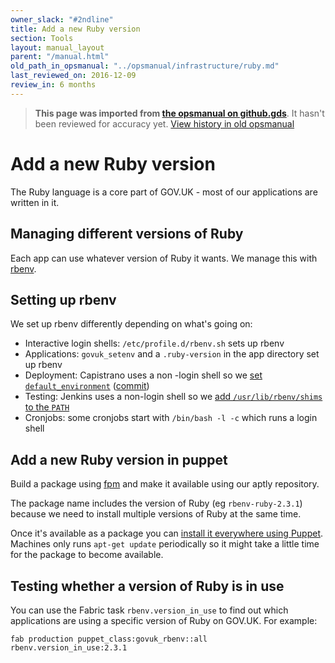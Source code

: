 ```yaml
---
owner_slack: "#2ndline"
title: Add a new Ruby version
section: Tools
layout: manual_layout
parent: "/manual.html"
old_path_in_opsmanual: "../opsmanual/infrastructure/ruby.md"
last_reviewed_on: 2016-12-09
review_in: 6 months
---
```




> **This page was imported from [the opsmanual on github.gds](https://github.gds/gds/opsmanual)**.
It hasn't been reviewed for accuracy yet.
[View history in old opsmanual](https://github.gds/gds/opsmanual/tree/master/infrastructure/ruby.md)


# Add a new Ruby version

The Ruby language is a core part of GOV.UK - most of our applications
are written in it.

## Managing different versions of Ruby

Each app can use whatever version of Ruby it wants. We manage this with
[rbenv](https://github.com/rbenv/rbenv).

## Setting up rbenv

We set up rbenv differently depending on what's going on:

- Interactive login shells: `/etc/profile.d/rbenv.sh` sets up rbenv
- Applications: `govuk_setenv` and a `.ruby-version` in the app directory set up rbenv
- Deployment: Capistrano uses a non -login shell so we [set `default_environment`][cap_deploy]
  ([commit][cap_deploy_commit])
- Testing: Jenkins uses a non-login shell so we [add `/usr/lib/rbenv/shims` to the `PATH`][rbenv_path]
- Cronjobs: some cronjobs start with `/bin/bash -l -c` which runs a login shell

[cap_deploy]: https://github.com/alphagov/govuk-app-deployment/blob/master/recipes/ruby.rb
[cap_deploy_commit]: https://github.gds/gds/alphagov-deployment/commit/b6404e33c354ef63f01c13b202ce0cf2ed2975fc
[rbenv_path]: https://github.gds/gds/deployment/blob/master/puppet/hieradata/integration_credentials.yaml

## Add a new Ruby version in puppet

Build a package using [fpm](debian-packaging.html) and make it
available using our aptly repository.

The package name includes the version of Ruby (eg `rbenv-ruby-2.3.1`) because
we need to install multiple versions of Ruby at the same time.

Once it's available as a package you can
[install it everywhere using Puppet][puppet_rbenv_all]. Machines only runs
`apt-get update` periodically so it might take a little time for the package
to become available.

[puppet_rbenv_all]: https://github.com/alphagov/govuk-puppet/blob/master/modules/govuk_rbenv/manifests/all.pp

## Testing whether a version of Ruby is in use

You can use the Fabric task `rbenv.version_in_use` to find out which
applications are using a specific version of Ruby on GOV.UK. For example:

```
fab production puppet_class:govuk_rbenv::all rbenv.version_in_use:2.3.1
```
